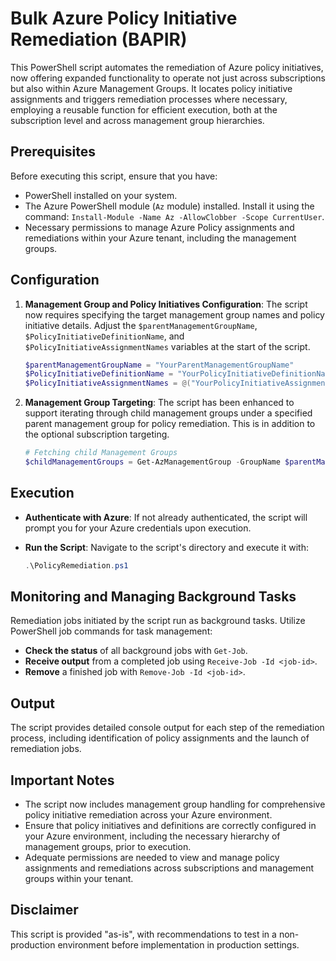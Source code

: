 # Bulk Azure Policy Initiative Remediation (BAPIR)

This PowerShell script automates the remediation of Azure policy initiatives, now offering expanded functionality to operate not just across subscriptions but also within Azure Management Groups. It locates policy initiative assignments and triggers remediation processes where necessary, employing a reusable function for efficient execution, both at the subscription level and across management group hierarchies.

## Prerequisites

Before executing this script, ensure that you have:

- PowerShell installed on your system.
- The Azure PowerShell module (`Az` module) installed. Install it using the command: `Install-Module -Name Az -AllowClobber -Scope CurrentUser`.
- Necessary permissions to manage Azure Policy assignments and remediations within your Azure tenant, including the management groups.

## Configuration

1. **Management Group and Policy Initiatives Configuration**:
   The script now requires specifying the target management group names and policy initiative details. Adjust the `$parentManagementGroupName`, `$PolicyInitiativeDefinitionName`, and `$PolicyInitiativeAssignmentNames` variables at the start of the script.

    ```powershell
    $parentManagementGroupName = "YourParentManagementGroupName"
    $PolicyInitiativeDefinitionName = "YourPolicyInitiativeDefinitionName"
    $PolicyInitiativeAssignmentNames = @("YourPolicyInitiativeAssignmentName1", "YourPolicyInitiativeAssignmentName2")
    ```

2. **Management Group Targeting**:
   The script has been enhanced to support iterating through child management groups under a specified parent management group for policy remediation. This is in addition to the optional subscription targeting.

    ```powershell
    # Fetching child Management Groups
    $childManagementGroups = Get-AzManagementGroup -GroupName $parentManagementGroupName -Recurse -Expand
    ```

## Execution

- **Authenticate with Azure**:
  If not already authenticated, the script will prompt you for your Azure credentials upon execution.

- **Run the Script**:
  Navigate to the script's directory and execute it with:

    ```powershell
    .\PolicyRemediation.ps1
    ```

## Monitoring and Managing Background Tasks

Remediation jobs initiated by the script run as background tasks. Utilize PowerShell job commands for task management:

- **Check the status** of all background jobs with `Get-Job`.
- **Receive output** from a completed job using `Receive-Job -Id <job-id>`.
- **Remove** a finished job with `Remove-Job -Id <job-id>`.

## Output

The script provides detailed console output for each step of the remediation process, including identification of policy assignments and the launch of remediation jobs.

## Important Notes

- The script now includes management group handling for comprehensive policy initiative remediation across your Azure environment.
- Ensure that policy initiatives and definitions are correctly configured in your Azure environment, including the necessary hierarchy of management groups, prior to execution.
- Adequate permissions are needed to view and manage policy assignments and remediations across subscriptions and management groups within your tenant.

## Disclaimer

This script is provided "as-is", with recommendations to test in a non-production environment before implementation in production settings.
